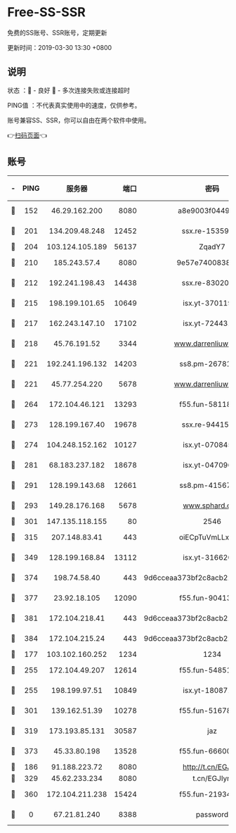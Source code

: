 # Free-SS-SSR

免费的SS账号、SSR账号，定期更新

更新时间：2019-03-30 13:30 +0800

## 说明

状态     ：🙂 - 良好 🙁 - 多次连接失败或连接超时

PING值   ：不代表真实使用中的速度，仅供参考。

账号兼容SS、SSR，你可以自由在两个软件中使用。

👉[扫码页面](https://liesauer.github.io/Free-SS-SSR/)👈

## 账号

|-|PING|服务器|端口|密码|加密方式|区域|
|:----:|:----:|:-----:|-----:|:----:|:----:|:----:|
|🙂|152|46.29.162.200|8080|a8e9003f0449cea5|chacha20-ietf|RU|
|🙂|201|134.209.48.248|12452|ssx.re-15359519|aes-256-cfb|US|
|🙂|204|103.124.105.189|56137|ZqadY7|chacha20|US|
|🙂|210|185.243.57.4|8080|9e57e7400838a01e|chacha20-ietf|US|
|🙂|212|192.241.198.43|14438|ssx.re-83020606|aes-256-cfb|US|
|🙂|215|198.199.101.65|10649|isx.yt-37011901|aes-256-cfb|US|
|🙂|217|162.243.147.10|17102|isx.yt-72443104|aes-256-cfb|US|
|🙂|218|45.76.191.52|3344|www.darrenliuwei.com|aes-256-cfb|JP|
|🙂|221|192.241.196.132|14203|ss8.pm-26781562|aes-256-cfb|US|
|🙂|221|45.77.254.220|5678|www.darrenliuwei.com|aes-256-cfb|SG|
|🙂|264|172.104.46.121|13293|f55.fun-58118866|aes-256-cfb|SG|
|🙂|273|128.199.167.40|19678|ssx.re-94415415|aes-256-cfb|SG|
|🙂|274|104.248.152.162|10127|isx.yt-07084536|aes-256-cfb|SG|
|🙂|281|68.183.237.182|18678|isx.yt-04709646|aes-256-cfb|SG|
|🙂|291|128.199.143.68|12661|ss8.pm-41567124|aes-256-cfb|SG|
|🙂|293|149.28.176.168|5678|www.sphard.com|aes-256-cfb|AU|
|🙂|301|147.135.118.155|80|2546|chacha20|US|
|🙂|315|207.148.83.41|443|oiECpTuVmLLxk4Ts|aes-256-cfb|AU|
|🙂|349|128.199.168.84|13112|isx.yt-31662072|aes-256-cfb|SG|
|🙂|374|198.74.58.40|443|9d6cceaa373bf2c8acb22e60b6a58be6|aes-256-cfb|US|
|🙂|377|23.92.18.105|12090|f55.fun-90413595|aes-256-cfb|US|
|🙂|381|172.104.218.41|443|9d6cceaa373bf2c8acb22e60b6a58be6|aes-256-cfb|US|
|🙂|384|172.104.215.24|443|9d6cceaa373bf2c8acb22e60b6a58be6|aes-256-cfb|US|
|🙂|177|103.102.160.252|1234|1234|rc4-md5|JP|
|🙂|255|172.104.49.207|12614|f55.fun-54851192|aes-256-cfb|SG|
|🙂|255|198.199.97.51|10849|isx.yt-18087138|aes-256-cfb|US|
|🙂|301|139.162.51.39|10278|f55.fun-51678330|aes-256-cfb|SG|
|🙂|319|173.193.85.131|30587|jaz|aes-256-cfb|US|
|🙂|373|45.33.80.198|13528|f55.fun-66600164|aes-256-cfb|US|
|🙁|186|91.188.223.72|8080|http://t.cn/EGJIyrl|rc4-md5|RU|
|🙁|329|45.62.233.234|8080|t.cn/EGJIyrl|rc4-md5|CA|
|🙁|360|172.104.211.238|15424|f55.fun-21934878|aes-256-cfb|US|
|🙁|0|67.21.81.240|8388|password|aes-256-cfb|US|
